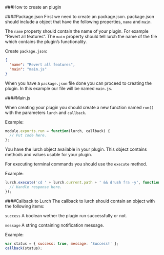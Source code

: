 ###How to create an plugin

####Package.json
First we need to create an package.json.
package.json should include a object that have the following properties, `name` and `main`.

The `name` property should contain the name of your plugin. For example ”Revert all features”.
The `main` property should tell lurch the name of the file which contains the plugin’s functionality.

Create `package.json`:

```json
{
  "name": "Revert all features",
  "main": "main.js"
}
```

When you have a `package.json` file done you can proceed to creating the plugin.
In this example our file will be named `main.js`.

####Main.js

When creating your plugin you should create a new function named `run()` with the parameters `lurch` and `callback`.

Example:

```js
module.exports.run = function(lurch, callback) {
  // Put code here.
};
```
You have the lurch object available in your plugin. This object contains methods and values usable for your plugin.

For executing terminal commands you should use the `execute` method.

Example:
```js
lurch.execute('cd ' + lurch.current.path + ' && drush fra -y', function(error, stdout, stderr) {
  // Handle response here.
});
```

####Callback to Lurch
The callback to lurch should contain an object with the following items:

`success` A boolean wether the plugin run successfully or not.

`message` A string containing notification message.

Example:
```javascript
var status = { success: true, message: 'Success!' };
callback(status);
```
